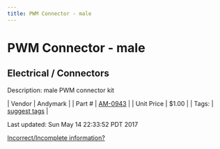 ```yaml
---
title: PWM Connector - male
---
```


# PWM Connector - male
## Electrical / Connectors
Description: 	male PWM connector kit 

| Vendor | Andymark | 
| Part # | [AM-0943](http://www.andymark.com/product-p/am-0943.htm) | 
| Unit Price | $1.00 | 
| Tags: | [suggest tags](https://docs.google.com/forms/d/e/1FAIpQLSeWyY8v3RgOty-MyWmh9U0iivNYN_molChYyS-0U-o-kOAv_g/viewform) | 

Last updated: Sun May 14 22:33:52 PDT 2017

 [Incorrect/Incomplete information?](https://docs.google.com/forms/d/e/1FAIpQLSeWyY8v3RgOty-MyWmh9U0iivNYN_molChYyS-0U-o-kOAv_g/viewform)